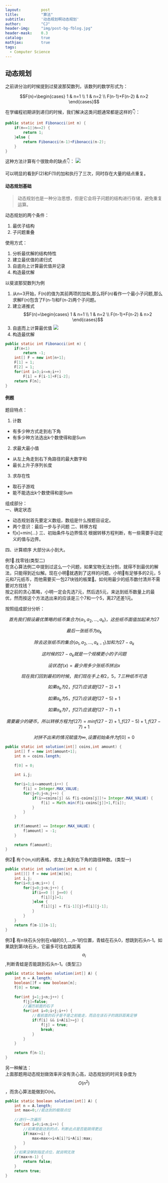 ```yaml
---
layout: 		post
title: 			"算法"
subtitle: 		'动态规划啊动态规划'
author: 		"CJ"
header-img: 	"img/post-bg-fblog.jpg"
header-mask: 	0.3
catalog: 		true
mathjax:        true
tags:
  - Computer Science
---
```


## 动态规划
之前讲分治的时候提到过斐波那契数列，该数列的数学形式为：

$$F(n)=\begin{cases}
1 & n=1 \\
1 & n=2 \\
F(n-1)+F(n-2) & n>2
\end{cases}$$

在学编程初期讲到递归的时候，我们解决这类问题通常都是这样的👇：
```java
public static int Fibonacci(int n) {
	if(n==1||n==2) {
		return 1;
	}else {
		return Fibonacci(n-1)+Fibonacci(n-2);
	}
}
```

这种方法计算有个很致命的缺点👇：
![](/img/in-posts/20200315-tree.jpg)

可以明显的看到F(2)和F(1)的加和执行了三次，同时存在大量的结点重复。

#### 动态规划基础
> 动态规划也是一种分治思想，但是它会将子问题的结构进行存储，避免重复运算。

动态规划的两个条件：
1. 最优子结构
2. 子问题重叠

使用方式：
1. 分析最优解的结构特性
2. 建立最优值的递归式
3. 自底向上计算最优值并记录
4. 构造最优解

以斐波那契数列为例
1. 从n=3开始，F(n)的值为其前两项的加和,那么将F(n)看作一个最小子问题,那么求解F(n)包含了F(n-1)和F(n-2)两个子问题。
2. 建立递推式$$F(n)=\begin{cases}
1 & n=1 \\
1 & n=2 \\
F(n-1)+F(n-2) & n>2
\end{cases}$$
3. 自底而上计算最优值
![](/img/in-posts/20200315-tree-up.jpg)
4. 构造最优解

```java
public static int Fibonacci(int n) {
	if(n<1)
		return -1;
	int[] F = new int[n+1];
	F[1] = 1;
	F[2] = 1;
	for(int i=3;i<=n;i++)
		F[i] = F[i-1]+F[i-2];
	return F[n];
}
```

#### 例题
题目特点：
1. 计数
- 有多少种方式走到右下角
- 有多少种方法选出k个数使得和是Sum
2. 求最大最小值
- 从左上角走到右下角路径的最大数字和
- 最长上升子序列长度
3. 求存在性
- 取石子游戏
- 能不能选出k个数使得和是Sum

组成部分：  
一、确定状态  
- 动态规划首先要定义数组，数组是什么按题目设定。
- 两个意识：最后一步与子问题
二、转移方程
- f[x]=min{...}
三、初始条件与边界情况
根据转移方程判断，有一些需要手动定义的值与边界。

四、计算顺序
大部分从小到大。

例1🌰.找零钱(类型二)  
在贪心算法例二中提到过这么一个问题，如果宝物无法分割，就得不到最优的解法，只能得到近似解。现在小明👦就遇到了这样的问题。小明👦有足够多的2元，5元和7元纸币，而他需要买一包27块钱的板栗🌰。如何用最少的纸币数付清并不需要对方找钱？  
按之前的贪心策略，小明一定会先选7元，然后选5元，来达到纸币数量上的最优，然而按这个方法选出来的应该是三个7和一个5，离27还差1元。

按照组成部分分析： 
 
$$首先我们假设最优策略的纸币集合为\{a_1,a_2,...,a_k\}，这些纸币面值加起来为27$$

$$最后一张纸币为a_k$$

$$除去这张纸币的集合\{a_1,a_2,...,a_{k-1}\}加和为27-a_k$$

$$这时候的27-a_k就是一个规模更小的子问题$$

$$设状态f(x)=最少用多少张纸币拼出x$$

$$现在我们回到最初的时候，我们现在手上有2，5，7三种纸币可选$$

$$如果a_k为2，f(27)应该是f(27-2)+1$$

$$如果a_k为5，f(27)应该是f(27-5)+1$$

$$如果a_k为7，f(27)应该是f(27-7)+1$$

$$需要最少的硬币，所以转移方程为f(27)=min{f(27-2)+1,f(27-5)+1,f(27-7)+1}$$

$$对拼不出来的情况赋值为\infty,设置初始条件为f[0]=0$$


```java
public static int solution(int[] coins,int amount) {
	int[] f = new int[amount+1];
	int n = coins.length;
		
	f[0] = 0;
		
	int i,j;
		
	for(i=1;i<=amount;i++) {
		f[i] = Integer.MAX_VALUE;
		for(j=0;j<n;j++) {
			if(i>=coins[j] && f[i-coins[j]]!= Integer.MAX_VALUE) {
				f[i] = Math.min(f[i-coins[j]]+1,f[i]);
			}
		}
	}
		
	if(f[amount] == Integer.MAX_VALUE) {
		f[amount] = -1;
	}
		
	return f[amount];
}
```

例2🌰.有个(m,n)的表格，求左上角到右下角的路径种数。(类型一)
```java
public static int solution(int m,int n) {
	int[][] f = new int[m][n];
	int i,j;
	for(i=0;i<m;i++) {
		for(j=0;j<n;j++) {
			if(i==0 || j==0) {
				f[i][j]=1;
			}else {
				f[i][j] = f[i-1][j]+f[i][j-1];
			}
		}
	}
	return f[m-1][n-1];
}
```

例3🌰.有n块石头分别在x轴的0,1,...,n-1的位置，青蛙在石头0，想跳到石头n-1。如果跳到第i块石头，它最多可往右跳距离$$a_i$$,判断青蛙是否能跳到石头n-1。(类型三)
```java
public static boolean solution(int[] A) {
	int n = A.length;
	boolean[]f = new boolean[n];
	f[0] = true;
		
	for(int j=1;j<n;j++) {
		f[j]=false;
		//遍历前面的石子
		for(int i=0;i<j;i++) {
			//看前面的石子是不是之前能走，而且在该石子的跳跃距离足够
			if(f[i] && i+A[i]>=j) {
				f[j] = true;
				break;
			}
		}
	}
		
	return f[n-1];
}
```
另一种解法：  
上面那题用动态规划做效率并没有贪心高，动态规划的时间复杂度为$$O(n^2)$$，而贪心算法能做到O(n)。
```java
public static boolean solution(int[] A) {
	int n = A.length;
	int max=0;//能达到的极限点位
	
	//进行一次遍历	
	for(int i=0;i<n;i++) {
		//如果是能达到的点，判断此点是否能跳得更远
		if(max>=i) {
			max=max<=i+A[i]?i+A[i]:max;
		}
	}
	//如果没够到指定点位，就说明无效
	if(max<n-1) {
		return false;
	}
	return true;
}
```
